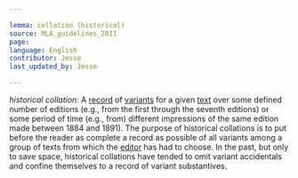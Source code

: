 ```yaml
---

lemma: collation (historical)
source: MLA_guidelines_2011
page:
language: English
contributor: Jesse
last_updated_by: Jesse

---
```


_historical collation_: A [record](record.html) of [variants](variant.html) for a given [text](text.html) over some defined number of editions (e.g., from the first through the seventh editions) or some period of time (e.g., from) different impressions of the same edition made between 1884 and 1891). The purpose of historical collations is to put before the reader as complete a record as possible of all variants among a group of texts from which the [editor](editorScholarly.html) has had to choose. In the past, but only to save space, historical collations have tended to omit variant accidentals and confine themselves to a record of variant substantives.
